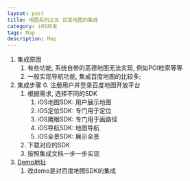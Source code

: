 ```yaml
---
layout: post
title: 地图系列之五 百度地图的集成
category: iOS开发
tags: Map
description: Map
---
```


1. 集成原因
    1. 有些功能, 系统自带的高德地图无法实现, 例如POI检索等等
    2. 一般实现导航功能, 集成百度地图的比较多;
2. 集成步骤
    0. 注册用户并登录百度地图开放平台
    1. 根据需求, 选择不同的SDK
        1. iOS地图SDK: 用户展示地图
        2. iOS定位SDK: 专门用于定位
        3. iOS鹰眼SDK: 专门用于画路径
        4. iOS导航SDK: 地图导航
        5. iOS全景SDK: 展示全景
    2. 下载对应的SDK
    3. 按照集成文档一步一步实现
3. [Demo地址](https://coding.net/u/zhonghua123/p/baidumapstudy)
    1. 改demo是对百度地图SDK的集成



